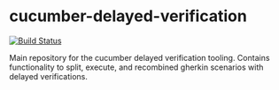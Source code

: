 # cucumber-delayed-verification

[![Build Status](https://cdin90days-sonar.westeurope.cloudapp.azure.com/jenkins/buildStatus/icon?job=Prowareness/cucumber-delayed-verification/master)](https://cdin90days-sonar.westeurope.cloudapp.azure.com/jenkins/job/Prowareness/job/cucumber-delayed-verification/job/master/)

Main repository for the cucumber delayed verification tooling. Contains functionality to split, execute, and recombined gherkin scenarios with delayed verifications.
